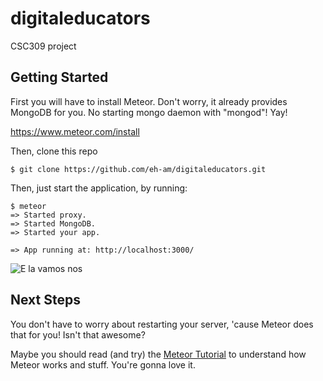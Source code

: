 # digitaleducators
CSC309 project


## Getting Started
First you will have to install Meteor. Don't worry, it already provides MongoDB
for you. No starting mongo daemon with "mongod"! Yay!

https://www.meteor.com/install


Then, clone this repo

```
$ git clone https://github.com/eh-am/digitaleducators.git
```

Then, just start the application, by running:
```
$ meteor
=> Started proxy.
=> Started MongoDB.
=> Started your app.

=> App running at: http://localhost:3000/
```
![E la vamos nos](https://i.ytimg.com/vi/3N0nIj4kSAw/hqdefault.jpg)

## Next Steps

You don't have to worry about restarting your server, 'cause Meteor does that for you!
Isn't that awesome? 

Maybe you should read (and try) the [Meteor Tutorial](https://www.meteor.com/tutorials/blaze/creating-an-app) to understand how Meteor works and stuff. You're gonna love it.

